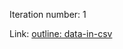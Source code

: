 Iteration number: 1

Link: [outline: data-in-csv](https://docs.google.com/document/d/1086MjQxCSd-kFZPasynPXkB2tTFjXZhkbNRQp_d8uNY/edit)
